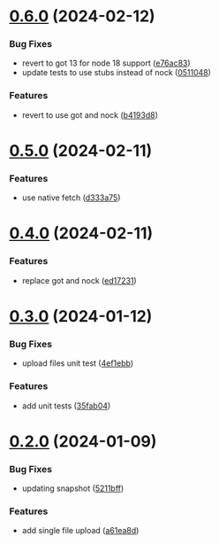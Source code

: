 # [0.6.0](https://github.com/ClayChipps/sf-chipps-data/compare/0.5.0...0.6.0) (2024-02-12)


### Bug Fixes

* revert to got 13 for node 18 support ([e76ac83](https://github.com/ClayChipps/sf-chipps-data/commit/e76ac8328e47f644b8861c2d98679367a5bcfde5))
* update tests to use stubs instead of nock ([0511048](https://github.com/ClayChipps/sf-chipps-data/commit/0511048497b0a8a037953107df2b647e8ecdeb43))


### Features

* revert to use got and nock ([b4193d8](https://github.com/ClayChipps/sf-chipps-data/commit/b4193d88446317097a2b9ff9d77dd9f07f06343a))



# [0.5.0](https://github.com/ClayChipps/sf-chipps-data/compare/0.4.0...0.5.0) (2024-02-11)


### Features

* use native fetch ([d333a75](https://github.com/ClayChipps/sf-chipps-data/commit/d333a75f955d376b19207d91143d97db111f4eb5))



# [0.4.0](https://github.com/ClayChipps/sf-chipps-data/compare/0.3.0...0.4.0) (2024-02-11)


### Features

* replace got and nock ([ed17231](https://github.com/ClayChipps/sf-chipps-data/commit/ed17231b34b16cba59e24ea7b79e3dc6b11e0e0f))



# [0.3.0](https://github.com/ClayChipps/sf-chipps-data/compare/0.2.0...0.3.0) (2024-01-12)


### Bug Fixes

* upload files unit test ([4ef1ebb](https://github.com/ClayChipps/sf-chipps-data/commit/4ef1ebb8c55d50897a704caf8c14c643ccdb4222))


### Features

* add unit tests ([35fab04](https://github.com/ClayChipps/sf-chipps-data/commit/35fab0478de99860c0e6224fdcf6db55d51664dd))



# [0.2.0](https://github.com/ClayChipps/sf-chipps-data/compare/5211bff03a946ff588d399e05d2c3dc7711aaa2c...0.2.0) (2024-01-09)


### Bug Fixes

* updating snapshot ([5211bff](https://github.com/ClayChipps/sf-chipps-data/commit/5211bff03a946ff588d399e05d2c3dc7711aaa2c))


### Features

* add single file upload ([a61ea8d](https://github.com/ClayChipps/sf-chipps-data/commit/a61ea8d5bf45afe3f1fedc3e5563bd2089573b61))



